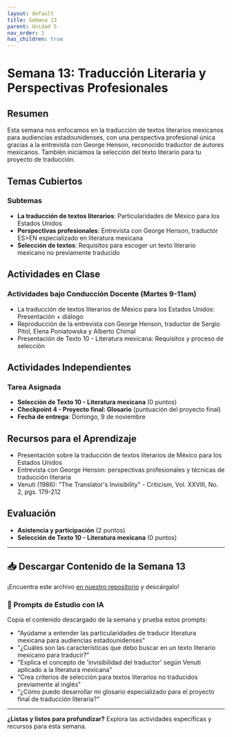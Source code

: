 ```yaml
---
layout: default
title: Semana 13
parent: Unidad 5
nav_order: 1
has_children: true
---
```


# Semana 13: Traducción Literaria y Perspectivas Profesionales

## Resumen

Esta semana nos enfocamos en la traducción de textos literarios mexicanos para audiencias estadounidenses, con una perspectiva profesional única gracias a la entrevista con George Henson, reconocido traductor de autores mexicanos. También iniciamos la selección del texto literario para tu proyecto de traducción.

## Temas Cubiertos

### Subtemas
- **La traducción de textos literarios**: Particularidades de México para los Estados Unidos
- **Perspectivas profesionales**: Entrevista con George Henson, traductor ES>EN especializado en literatura mexicana
- **Selección de textos**: Requisitos para escoger un texto literario mexicano no previamente traducido

## Actividades en Clase

### Actividades bajo Conducción Docente (Martes 9-11am)
- La traducción de textos literarios de México para los Estados Unidos: Presentación + diálogo
- Reproducción de la entrevista con George Henson, traductor de Sergio Pitol, Elena Poniatowska y Alberto Chimal
- Presentación de Texto 10 - Literatura mexicana: Requisitos y proceso de selección

## Actividades Independientes

### Tarea Asignada
- **Selección de Texto 10 - Literatura mexicana** (0 puntos)
- **Checkpoint 4 - Proyecto final: Glosario** (puntuación del proyecto final)
- **Fecha de entrega**: Domingo, 9 de noviembre

## Recursos para el Aprendizaje

- Presentación sobre la traducción de textos literarios de México para los Estados Unidos
- Entrevista con George Henson: perspectivas profesionales y técnicas de traducción literaria
- Venuti (1986): "The Translator's Invisibility" - Criticism, Vol. XXVIII, No. 2, pgs. 179-212

## Evaluación

- **Asistencia y participación** (2 puntos)
- **Selección de Texto 10 - Literatura mexicana** (0 puntos)

---

## 📥 Descargar Contenido de la Semana 13
¡Encuentra este archivo [en nuestro repositorio](https://github.com/alainamb/uic_tr18-trad-inversa-es-en/blob/main/unidad5/semana13/semana13-resumen.md) y descárgalo!

### 🤖 Prompts de Estudio con IA
Copia el contenido descargado de la semana y prueba estos prompts:
- "Ayúdame a entender las particularidades de traducir literatura mexicana para audiencias estadounidenses"
- "¿Cuáles son las características que debo buscar en un texto literario mexicano para traducir?"
- "Explica el concepto de 'invisibilidad del traductor' según Venuti aplicado a la literatura mexicana"
- "Crea criterios de selección para textos literarios no traducidos previamente al inglés"
- "¿Cómo puedo desarrollar mi glosario especializado para el proyecto final de traducción literaria?"

---

**¿Listas y listos para profundizar?** Explora las actividades específicas y recursos para esta semana.
